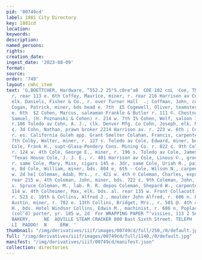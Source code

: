 ```yaml
---
pid: '00749cd'
label: 1881 City Directory
key: 1881cd
location: 
keywords: 
description: 
named_persons: 
rights: 
creation_date: 
ingest_date: '2023-08-09'
format: 
source: 
order: '749'
layout: cmhc_item
text: 'G,BOETTCHER, Hardware, “552.2 25°S.c0re"a0  COE 102 coL  Coe, Thomaa, teamater,
  r, rear 113 e. 6th Coffey, Maurice, miner, r. rear 216 Harrison av Coffin, M. Misa,
  elk. Daniels, Fisher & Co., r. over Turner Hall  .; Coffman, John, cook, Grand Hotel  g
  Cogan, Patrick, miner, bds head e. 7th  £5 Cogewell, Oliver, teamster, r. rear 829
  e. 6th  $2 Cohen, Marcus, saleaman Frankle & Butler r. 111 ©. Chestnut = Cohen,
  Samuel, (H. Poznanski & Cohen) r. 214 w. 7th 1% Cohen, Wolf, saloon 103 e. Chestnut
  r.106 Toledo av Cohn, A. J., clk. Denver Mfg. Co Cohn, Joseph, elk. N. Cohn r. 102
  ¢. 3d Cohn, Nathan, prawn broker 2214 Harrison av. r. 223 w. 6th ; Cohn, Ruben,
  r. es. California Guleh app. Grant Smelter Colahan, Francis, carpenter, r. 141 w.
  7th Colby, Walter, miner, r. 127 s. Toledo av Cole, Edward, miner, bds. 431 ¢. 10th
  Cole, Frank H., supt-Glasa-Pendery Cons. Mining Co. r. 822 ¢. 9th Cole, Frank J.,
  r. 124 w. 4th Cole, George E., miner, r. 196 s. Toledo av Cole, James, operator,
  ‘Texas House Cole, J. J. E., r. 401 Harrison av Cole, Linous ©., grocer 485 e. 7th
  r. same Cole, Mary, Miss, cigars 145 e. 3dr, same Cole, Uriah R., painter, r. 145
  e, 8d Cole, William, miner, bds. 804 e, 6th - Cole, Wilson N., carpenter, r. 306
  w. 2d he] Coleman, Adab, Mrs., r. 421 w. 4th © Coleman, Charles, expressman, r.
  rear 215 w. 4th Coleman, John, miner, bds. 722 ¢, 9th Coleman, John, lab. bds. 114
  s. Spruce Coleman, M., lab. R. R. depos Coleman, Shepard W., carpenter, r. rear
  114 w. 4th Colheimer, Max, elk. bds. al. rear 135 w. Front Collacott, Edward, driver,
  r. 523 ¢. 10th & Collins, Alfred J., moulder John Alfred, r. 606 n. Poplar Collins,
  Austin, miner, r. 782 e. 13th Collins, Bridget, Mrs., r. 501 @. 4th = Collins, Charles
  H., bds. Hotel Windsor Collins, Edwin M., machinist, r. 606 n, Poplar Collins, Fred.,
  (col’d) porter, yr. 185 w, 2d  For WRAPPING PAPER “‘visiies, 113 2 5eoccen ot  AND
  BAKERY,     NE  ADVILLE STEAM CRACKER 800 Bast Sixth Street. TELEPH      Proprietors
  LI  PADDO!  N     ERW. '
thumbnail: "/img/derivatives/iiif/images/00749cd/full/250,/0/default.jpg"
full: "/img/derivatives/iiif/images/00749cd/full/1140,/0/default.jpg"
manifest: "/img/derivatives/iiif/00749cd/manifest.json"
collection: directories
---
```

